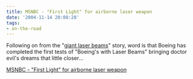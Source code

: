 ```yaml
---
title: MSNBC - "First Light" for airborne laser weapon
date: '2004-11-14 20:08:28'
tags:
- on-the-road
---
```


Following on from the "<a href="http://euphemize.net/index.php?p=30">giant laser beams</a>" story, word is that Boeing has completed the first tests of "Boeing's with Laser Beams" bringing doctor evil's dreams that little closer...

<a href="http://www.msnbc.msn.com/id/6473144/">MSNBC - "First Light" for airborne laser weapon</a>

